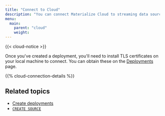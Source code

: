 ```yaml
---
title: "Connect to Cloud"
description: "You can connect Materialize Cloud to streaming data sources."
menu:
  main:
    parent: "cloud"
    weight:
---
```


{{< cloud-notice >}}

Once you've created a deployment, you'll need to install TLS certificates on your local machine to connect. You can obtain these on the [Deployments](https://cloud.materialize.com/deployments) page.

{{% cloud-connection-details %}}

## Related topics

* [Create deployments](../create-deployments)
* [`CREATE SOURCE`](/sql/create-source)
